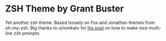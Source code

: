 # ZSH Theme by Grant Buster
Yet another zsh theme. Based loosely on Fox and Jonathan themes from oh-my-zsh.
Big thanks to u/romkatv for [his post](https://www.reddit.com/r/zsh/comments/cgbm24/multiline_prompt_the_missing_ingredient/) on how to make nice multi-line zsh prompts
